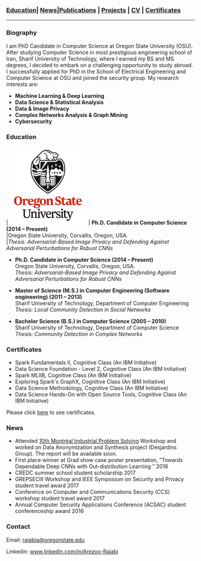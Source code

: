

### [Education](#education)| [News](#news)|[Publications](/Publications/papers.html) | [Projects](project.md) | [CV](./CV.pdf) | [Certificates](#certificates)
----------------------------------------------------------------------------------------------------------------------------------

### Biography

I am PhD Candidate in Computer Science at Oregon State University (OSU). After studying Computer Science in most prestigious engineering school of Iran, Sharif University of Technology, where I earned my BS and MS degrees, I decided to embark on a challenging opportunity to study abroad. I successfully applied for PhD in the School of Electrical Engineering and Computer Science at OSU and joined the security group. My research interests are:

* **Machine Learning & Deep Learning** 
* **Data Science & Statistical Analysis** 
* **Data & Image Privacy** 
* **Complex Networks Analysis & Graph Mining** 
* **Cybersecurity** 


### Education

| ![OSU](images/osu.png) |  **Ph.D. Candidate in Computer Science (2014 – Present)**\
                         |Oregon State University, Corvallis, Oregon, USA.\
                         |*Thesis: Adversarial-Based Image Privacy and Defending Against Adversarial Perturbations for Robust CNNs* 
                         
* **Ph.D. Candidate in Computer Science (2014 – Present)**\
  Oregon State University, Corvallis, Oregon, USA.\
  *Thesis: Adversarial-Based Image Privacy and Defending Against Adversarial Perturbations for Robust CNNs* 
  
* **Master of Science (M.S.) in Computer Engineering (Software engineering) (2011 – 2013)** \
  Sharif University of Technology, Department of Computer Engineering \
  *Thesis: Local Community Detection in Social Networks*
  
* **Bachelor Science (B.S.) in Computer Science (2005 – 2010)**\
  Sharif University of Technology, Department of Computer Science\
  *Thesis: Community Detection in Complex Networks*
  


### Certificates
* Spark Fundamentals II,  Cognitive Class (An IBM Initiative)
* Data Science Foundation - Level 2,  Cognitive Class (An IBM Initiative)
* Spark MLlIB, Cognitive Class (An IBM Initiative)
* Exploring Spark's GraphX, Cognitive Class (An IBM Initiative)
* Data Science Methodology, Cognitive Class (An IBM Initiative)
* Data Science Hands-On with Open Source Tools, Cognitive Class (An IBM Initiative)

Please click [here](certificates.pdf) to see certificates.
 


### News
* Attended [10th Montréal Industrial Problem Solving](http://www.crm.umontreal.ca/industrialprob2020/) Workshop and worked on Data Anonymization and Synthesis project (Desjardins Group). The report will be available soon.
* First place winner at Grad show case poster presentation, ”Towards Dependable Deep CNNs with Out-distribution Learning ” 2018
* CREDC summer school student scholarship 2017 
* GREPSECIII Workshop and IEEE Symposium on Security and Privacy student travel award 2017 
* Conference on Computer and Communications Security (CCS) workshop student  travel award 2017 
* Annual Computer Security Applications Conference (ACSAC) student conferenceship award 2016

###  Contact
Email: rajabia@oregonstate.edu

Linkedin: www.linkedin.com/in/Arezoo-Rajabi

